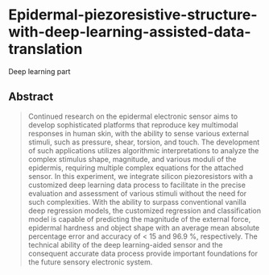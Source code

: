 # Epidermal-piezoresistive-structure-with-deep-learning-assisted-data-translation
Deep learning part


## Abstract

> Continued research on the epidermal electronic sensor aims to develop sophisticated platforms that reproduce key multimodal responses in human skin, with the ability to sense various external stimuli, such as pressure, shear, torsion, and touch. The development of such applications utilizes algorithmic interpretations to analyze the complex stimulus shape, magnitude, and various moduli of the epidermis, requiring multiple complex equations for the attached sensor. In this experiment, we integrate silicon piezoresistors with a customized deep learning data process to facilitate in the precise evaluation and assessment of various stimuli without the need for such complexities. With the ability to surpass conventional vanilla deep regression models, the customized regression and classification model is capable of predicting the magnitude of the external force, epidermal hardness and object shape with an average mean absolute percentage error and accuracy of < 15 and 96.9 %, respectively. The technical ability of the deep learning-aided sensor and the consequent accurate data process provide important foundations for the future sensory electronic system. 

